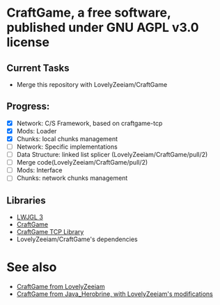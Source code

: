 # CraftGame, a free software, published under GNU AGPL v3.0 license
## Current Tasks
- Merge this repository with LovelyZeeiam/CraftGame

## Progress: 
- [x] Network: C/S Framework, based on craftgame-tcp
- [x] Mods: Loader
- [x] Chunks: local chunks management
- [ ] Network: Specific implementations
- [ ] Data Structure: linked list splicer (LovelyZeeiam/CraftGame/pull/2)
- [ ] Merge code(LovelyZeeiam/CraftGame/pull/2)
- [ ] Mods: Interface
- [ ] Chunks: network chunks management

## Libraries
- <a href="https://www.lwjgl.org">LWJGL 3</a>
- <a href="https://github.com/LovelyZeeiam/CraftGame">CraftGame</a>
- <a href="https://github.com/javaherobrine/craftgame-tcp-library"> CraftGame TCP Library</a>
- LovelyZeeiam/CraftGame's dependencies

# See also
- <a href="https://github.com/LovelyZeeiam/CraftGame">CraftGame from LovelyZeeiam</a>
- <a href="https://github.com/LovelyZeeiam/JaroSideCraftGame">CraftGame from Java_Herobrine, with LovelyZeeiam's modifications</a>